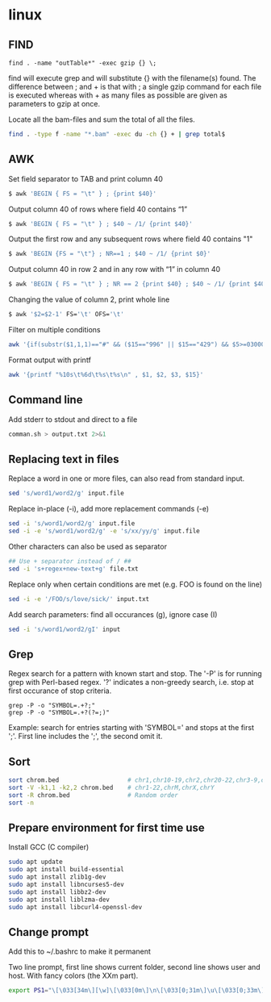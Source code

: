 # linux

## FIND
```
find . -name "outTable*" -exec gzip {} \;
```

find will execute grep and will substitute {} with the filename(s) found. The difference between ; and + is that with ; a single gzip command for each file is executed whereas with + as many files as possible are given as parameters to gzip at once.

Locate all the bam-files and sum the total of all the files.
```bash
find . -type f -name "*.bam" -exec du -ch {} + | grep total$
```

## AWK

Set field separator to TAB and print column 40
```bash
$ awk 'BEGIN { FS = "\t" } ; {print $40}'
```

Output column 40 of rows where field 40 contains “1”
```bash
$ awk 'BEGIN { FS = "\t" } ; $40 ~ /1/ {print $40}'
```

Output the first row and any subsequent rows where field 40 contains "1"
```bash
$ awk 'BEGIN {FS = "\t"} ; NR==1 ; $40 ~ /1/ {print $0}'
```

Output column 40 in row 2 and in any row with “1” in column 40 
```bash
$ awk 'BEGIN { FS = "\t" } ; NR == 2 {print $40} ; $40 ~ /1/ {print $40}'
```

Changing the value of column 2, print whole line
```bash
$ awk '$2=$2-1' FS='\t' OFS='\t'
```

Filter on multiple conditions
```bash
awk '{if(substr($1,1,1)=="#" && ($15=="996" || $15=="429") && $5>=030000 && $5<=035000) print $0}'
```

Format output with printf
```bash
awk '{printf "%10s\t%6d\t%s\t%s\n" , $1, $2, $3, $15}' 
```

## Command line

Add stderr to stdout and direct to a file
```bash
comman.sh > output.txt 2>&1
```

## Replacing text in files

Replace a word in one or more files, can also read from standard input.
```bash
sed 's/word1/word2/g' input.file
```

Replace in-place (-i), add more replacement commands (-e)
```bash
sed -i 's/word1/word2/g' input.file
sed -i -e 's/word1/word2/g' -e 's/xx/yy/g' input.file
```

Other characters can also be used as separator
```bash
## Use + separator instead of / ##
sed -i 's+regex+new-text+g' file.txt
```

Replace only when certain conditions are met (e.g. FOO is found on the line)
```bash
sed -i -e '/FOO/s/love/sick/' input.txt
```

Add search parameters: find all occurances (g), ignore case (I)
```bash
sed -i 's/word1/word2/gI' input
```

## Grep

Regex search for a pattern with known start and stop. The '-P' is for running grep with Perl-based regex. '?' indicates a non-greedy search, i.e. stop at first occurance of stop criteria.
```
grep -P -o "SYMBOL=.+?;" 
grep -P -o "SYMBOL=.+?(?=;)"
```
Example: search for entries starting with 'SYMBOL=' and stops at the first ';'. First line includes the ';', the second omit it.

## Sort

```bash
sort chrom.bed                   # chr1,chr10-19,chr2,chr20-22,chr3-9,chrM,chrX,chrY
sort -V -k1,1 -k2,2 chrom.bed    # chr1-22,chrM,chrX,chrY
sort -R chrom.bed                # Random order
sort -n 
```
## Prepare environment for first time use

Install GCC (C compiler)
```bash
sudo apt update
sudo apt install build-essential
sudo apt install zlib1g-dev
sudo apt install libncurses5-dev
sudo apt install libbz2-dev
sudo apt install liblzma-dev
sudo apt install libcurl4-openssl-dev
```

## Change prompt

Add this to ~/.bashrc to make it permanent

Two line prompt, first line shows current folder, second line shows user and host. With fancy colors (the XXm part).
```bash
export PS1="\[\033[34m\][\w]\[\033[0m\]\n\[\033[0;31m\]\u\[\033[0;33m\]@\[\033[36m\]\h\[\033[35m\]-> \[\033[0m\]"
```
